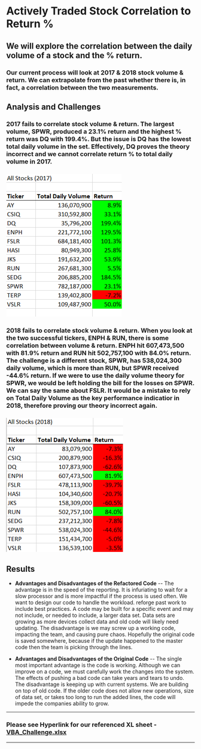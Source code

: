 # Actively Traded Stock Correlation to Return %

## We will explore the correlation between the daily volume of a stock and the % return.

### Our current process will look at 2017 & 2018 stock volume & return. We can extrapolate from the past whether there is, in fact, a correlation between the two measurements. 

## Analysis and Challenges 

### 2017 fails to correlate stock volume & return. The largest volume, SPWR, produced a 23.1% return and the highest % return was DQ with 199.4%. But the issue is DQ has the lowest total daily volume in the set. Effectively, DQ proves the theory incorrect and we cannot correlate return % to total daily volume in 2017. 

### ![VBA_Challenge_2017](https://github.com/ScottyMacCVC/stock-analysis/blob/main/Resources/VBA_Challenge_2017.png) 

### 2018 fails to correlate stock volume & return. When you look at the two successful tickers, ENPH & RUN, there is some correlation between volume & return. ENPH hit 607,473,500 with 81.9% return and RUN hit 502,757,100 with 84.0% return. The challenge is a different stock, SPWR, has 538,024,300 daily volume, which is more than RUN, but SPWR received -44.6% return. If we were to use the daily volume theory for SPWR, we would be left holding the bill for the losses on SPWR. We can say the same about FSLR. It would be a mistake to rely on Total Daily Volume as the key performance indicatior in 2018, therefore proving our theory incorrect again. 

### ![VBA_Challenge_2018](https://github.com/ScottyMacCVC/stock-analysis/blob/main/Resources/VBA_Challenge_2018.png)

## Results

- **Advantages and Disadvantages of the Refactored Code**
-- The advantage is in the speed of the reporting. It is infuriating to wait for a slow processor and is more impactful if the process is used often. We want to design our code to handle the workload. reforge past work to include best practices. A code may be built for a specific event and may not include, or needed to include, a larger data set. Data sets are growing as more devices collect data and old code will likely need updating. The disadvantage is we may screw up a working code, impacting the team, and causing pure chaos. Hopefully the original code is saved somewhere, because if the update happened to the master code then the team is picking through the lines. 

- **Advantages and Disadvantages of the Original Code**
-- The single most important advantage is the code is working. Although we can improve on a code, we must carefully work the changes into the system. The effects of pushing a bad code can take years and tears to undo. The disadvantage is keeping up with current systems. We are building on top of old code. If the older code does not allow new operations, size of data set, or takes too long to run the added lines, the code will impede the companies ability to grow. 
---
### Please see Hyperlink for our referenced XL sheet  - [VBA_Challenge.xlsx](https://github.com/ScottyMacCVC/stock-analysis/blob/main/green_stocks.xlsm)
---
